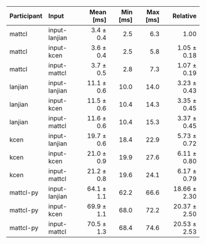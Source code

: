 | Participant | Input | Mean [ms] | Min [ms] | Max [ms] | Relative |
|:---|:---|---:|---:|---:|---:|
| mattcl | input-lanjian | 3.4 ± 0.4 | 2.5 | 6.3 | 1.00 |
| mattcl | input-kcen | 3.6 ± 0.4 | 2.5 | 5.8 | 1.05 ± 0.18 |
| mattcl | input-mattcl | 3.7 ± 0.5 | 2.8 | 7.3 | 1.07 ± 0.19 |
| lanjian | input-lanjian | 11.1 ± 0.6 | 10.0 | 14.0 | 3.23 ± 0.43 |
| lanjian | input-kcen | 11.5 ± 0.6 | 10.4 | 14.3 | 3.35 ± 0.45 |
| lanjian | input-mattcl | 11.6 ± 0.6 | 10.4 | 15.3 | 3.37 ± 0.45 |
| kcen | input-lanjian | 19.7 ± 0.6 | 18.4 | 22.9 | 5.73 ± 0.72 |
| kcen | input-kcen | 21.0 ± 0.9 | 19.9 | 27.6 | 6.11 ± 0.80 |
| kcen | input-mattcl | 21.2 ± 0.8 | 19.6 | 24.1 | 6.17 ± 0.79 |
| mattcl-py | input-lanjian | 64.1 ± 1.1 | 62.2 | 66.6 | 18.66 ± 2.30 |
| mattcl-py | input-kcen | 69.9 ± 1.1 | 68.0 | 72.2 | 20.37 ± 2.50 |
| mattcl-py | input-mattcl | 70.5 ± 1.3 | 68.4 | 74.6 | 20.53 ± 2.53 |
